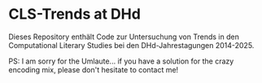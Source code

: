 # CLS-Trends at DHd
Dieses Repository enthält Code zur Untersuchung von Trends in den Computational Literary Studies bei den DHd-Jahrestagungen 2014-2025.

PS: I am sorry for the Umlaute... if you have a solution for the crazy encoding mix, please don't hesitate to contact me!
